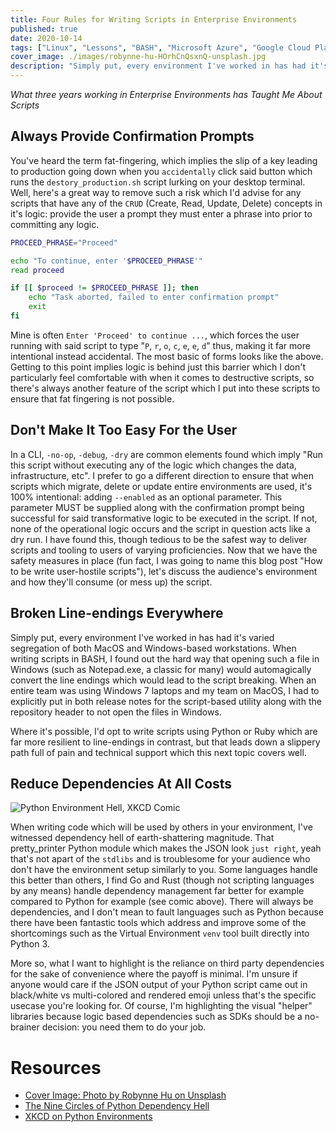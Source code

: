 ```yaml
---
title: Four Rules for Writing Scripts in Enterprise Environments
published: true
date: 2020-10-14
tags: ["Linux", "Lessons", "BASH", "Microsoft Azure", "Google Cloud Platform", "Open Source"]
cover_image: ./images/robynne-hu-HOrhCnQsxnQ-unsplash.jpg
description: "Simply put, every environment I've worked in has had it's varied segregation of both MacOS and Windows-based workstations. When writing scripts in BASH, I found out the hard way that opening such a file in Windows (such as Notepad.exe, a classic for many) would automagically convert the line endings which would lead to the script breaking. When an entire team was using Windows 7 laptops and my team on MacOS, I had to explicitly put in both release notes for the script-based utility along with the repository header to not open the files in Windows."
---
```


_What three years working in Enterprise Environments has Taught Me About Scripts_

## Always Provide Confirmation Prompts

You've heard the term fat-fingering, which implies the slip of a key leading to production going down when you `accidentally` click said button which runs the `destory_production.sh` script lurking on your desktop terminal. Well, here's a great way to remove such a risk which I'd advise for any scripts that have any of the `CRUD` (Create, Read, Update, Delete) concepts in it's logic: provide the user a prompt they must enter a phrase into prior to committing any logic.

```bash
PROCEED_PHRASE="Proceed"

echo "To continue, enter '$PROCEED_PHRASE'"
read proceed

if [[ $proceed != $PROCEED_PHRASE ]]; then
    echo "Task aborted, failed to enter confirmation prompt"
    exit
fi
```

Mine is often `Enter 'Proceed' to continue ...`, which forces the user running with said script to type "`P`, `r`, `o`, `c`, `e`, `e`, `d`" thus, making it far more intentional instead accidental. The most basic of forms looks like the above. Getting to this point implies logic is behind just this barrier which I don't particularly feel comfortable with when it comes to destructive scripts, so there's always another feature of the script which I put into these scripts to ensure that fat fingering is not possible.

## Don't Make It Too Easy For the User

In a CLI, `-no-op`, `-debug`, `-dry` are common elements found which imply "Run this script without executing any of the logic which changes the data, infrastructure, etc". I prefer to go a different direction to ensure that when scripts which migrate, delete or update entire environments are used, it's 100% intentional: adding `--enabled` as an optional parameter. This parameter MUST be supplied along with the confirmation prompt being successful for said transformative logic to be executed in the script. If not, none of the operational logic occurs and the script in question acts like a dry run. I have found this, though tedious to be the safest way to deliver scripts and tooling to users of varying proficiencies. Now that we have the safety measures in place (fun fact, I was going to name this blog post "How to be write user-hostile scripts"), let's discuss the audience's environment and how they'll consume (or mess up) the script.

## Broken Line-endings Everywhere

Simply put, every environment I've worked in has had it's varied segregation of both MacOS and Windows-based workstations. When writing scripts in BASH, I found out the hard way that opening such a file in Windows (such as Notepad.exe, a classic for many) would automagically convert the line endings which would lead to the script breaking. When an entire team was using Windows 7 laptops and my team on MacOS, I had to explicitly put in both release notes for the script-based utility along with the repository header to not open the files in Windows.

Where it's possible, I'd opt to write scripts using Python or Ruby which are far more resilient to line-endings in contrast, but that leads down a slippery path full of pain and technical support which this next topic covers well.

## Reduce Dependencies At All Costs

![Python Environment Hell, XKCD Comic](https://imgs.xkcd.com/comics/python_environment_2x.png)

When writing code which will be used by others in your environment, I've witnessed dependency hell of earth-shattering magnitude. That pretty_printer Python module which makes the JSON look `just right`, yeah that's not apart of the `stdlibs` and is troublesome for your audience who don't have the environment setup similarly to you. Some languages handle this better than others, I find Go and Rust (though not scripting languages by any means) handle dependency management far better for example compared to Python for example (see comic above). There will always be dependencies, and I don't mean to fault languages such as Python because there have been fantastic tools which address and improve some of the shortcomings such as the Virtual Environment `venv` tool built directly into Python 3.

More so, what I want to highlight is the reliance on third party dependencies for the sake of convenience where the payoff is minimal. I'm unsure if anyone would care if the JSON output of your Python script came out in black/white vs multi-colored and rendered emoji unless that's the specific usecase you're looking for. Of course, I'm highlighting the visual "helper" libraries because logic based dependencies such as SDKs should be a no-brainer decision: you need them to do your job.

# Resources

- [Cover Image: Photo by Robynne Hu on Unsplash](https://unsplash.com/photos/HOrhCnQsxnQ)
- [The Nine Circles of Python Dependency Hell](https://medium.com/knerd/the-nine-circles-of-python-dependency-hell-481d53e3e025)
- [XKCD on Python Environments](https://xkcd.com/1987/)
